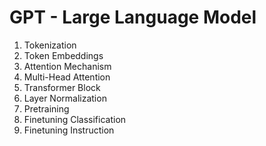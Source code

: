 # GPT - Large Language Model

1. Tokenization
2. Token Embeddings
3. Attention Mechanism 
4. Multi-Head Attention
5. Transformer Block
6. Layer Normalization
7. Pretraining
8. Finetuning Classification
9. Finetuning Instruction
